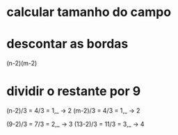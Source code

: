 # calcular tamanho do campo
# descontar as bordas
(n-2)(m-2)
# dividir o restante por 9
(n-2)/3 = 4/3 = 1,_ -> 2
(m-2)/3 = 4/3 = 1,_ -> 2

(9-2)/3 = 7/3 = 2,_ -> 3
(13-2)/3 = 11/3 = 3,_ -> 4